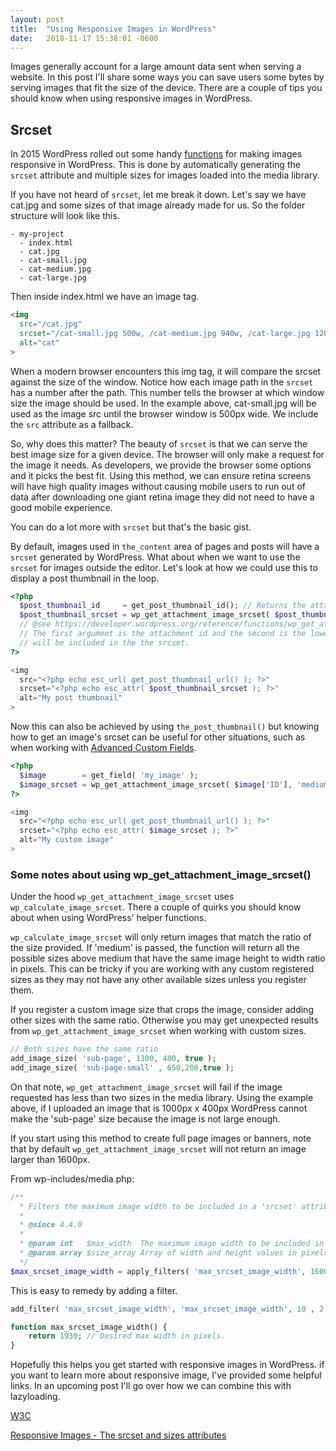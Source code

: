 ```yaml
---
layout: post
title:  "Using Responsive Images in WordPress"
date:   2018-11-17 15:38:01 -0600
---
```


Images generally account for a large amount data sent when serving a website. In this post I'll share some ways you can save users some bytes by serving images that fit the size of the device. There are a couple of tips you should know when using responsive images in WordPress.

## Srcset
In 2015 WordPress rolled out some handy [functions](https://make.wordpress.org/core/2015/11/10/responsive-images-in-wordpress-4-4/) for making images responsive in WordPress. This is done by automatically generating the `srcset` attribute and multiple sizes for images loaded into the media library.

If you have not heard of `srcset`, let me break it down. Let's say we have cat.jpg and some sizes of that image already made for us. So the folder structure will look like this.

```
- my-project
  - index.html
  - cat.jpg
  - cat-small.jpg
  - cat-medium.jpg
  - cat-large.jpg
```

Then inside index.html we have an image tag.

``` html
<img
  src="/cat.jpg"
  srcset="/cat-small.jpg 500w, /cat-medium.jpg 940w, /cat-large.jpg 1200w"
  alt="cat"
>
```

When a modern browser encounters this img tag, it will compare the srcset against the size of the window. Notice how each image path in the `srcset` has a number after the path. This number tells the browser at which window size the image should be used. In the example above, cat-small.jpg will be used as the image src until the browser window is 500px wide. We include the `src` attribute as a fallback.

So, why does this matter? The beauty of `srcset` is that we can serve the best image size for a given device. The browser will only make a request for the image it needs. As developers, we provide the browser some options and it picks the best fit. Using this method, we can ensure retina screens will have high quality images without causing mobile users to run out of data after downloading one giant retina image they did not need to have a good mobile experience.

You can do a lot more with `srcset` but that's the basic gist.

By default, images used in `the_content` area of pages and posts will have a `srcset` generated by WordPress. What about when we want to use the `srcset` for images outside the editor. Let's look at how we could use this to display a post thumbnail in the loop.

``` php
<?php
  $post_thumbnail_id     = get_post_thumbnail_id(); // Returns the attachment id
  $post_thumbnail_srcset = wp_get_attachment_image_srcset( $post_thumbnail_id, 'medium' );
  // @see https://developer.wordpress.org/reference/functions/wp_get_attachment_image_srcset/
  // The first argument is the attachment id and the second is the lowest size that
  // will be included in the the srcset.
?>

<img
  src="<?php echo esc_url( get_post_thumbnail_url() ); ?>"
  srcset="<?php echo esc_attr( $post_thumbnail_srcset ); ?>"
  alt="My post thumbnail"
>
```

Now this can also be achieved by using `the_post_thumbnail()` but knowing how to get an image's srcset can be useful for other situations, such as when working with [Advanced Custom Fields](https://www.advancedcustomfields.com/).

``` php
<?php
  $image        = get_field( 'my_image' );
  $image_srcset = wp_get_attachment_image_srcset( $image['ID'], 'medium' );
?>

<img
  src="<?php echo esc_url( get_post_thumbnail_url() ); ?>"
  srcset="<?php echo esc_attr( $image_srcset ); ?>"
  alt="My custom image"
>
```

### Some notes about using wp_get_attachment_image_srcset()

Under the hood `wp_get_attachment_image_srcset` uses `wp_calculate_image_srcset`. There a couple of quirks you should know about when using WordPress' helper functions.

`wp_calculate_image_srcset` will only return images that match the ratio of the size provided. If 'medium' is passed, the function will return all the possible sizes above medium that have the same image height to width ratio in pixels. This can be tricky if you are working with any custom registered sizes as they may not have any other available sizes unless you register them.

If you register a custom image size that crops the image, consider adding other sizes with the same ratio. Otherwise you may get unexpected results from `wp_get_attachment_image_srcset` when working with custom sizes.

``` php
// Both sizes have the same ratio
add_image_size( 'sub-page', 1300, 400, true );
add_image_size( 'sub-page-small' , 650,200,true );
```

On that note, `wp_get_attachment_image_srcset` will fail if the image requested has less than two sizes in the media library. Using the example above, if I uploaded an image that is 1000px x 400px WordPress cannot make the 'sub-page' size because the image is not large enough.

If you start using this method to create full page images or banners, note that by default `wp_get_attachment_image_srcset` will not return an image larger than 1600px.

From wp-includes/media.php:
``` php
/**
  * Filters the maximum image width to be included in a 'srcset' attribute.
  *
  * @since 4.4.0
  *
  * @param int   $max_width  The maximum image width to be included in the 'srcset'. Default '1600'.
  * @param array $size_array Array of width and height values in pixels (in that order).
  */
$max_srcset_image_width = apply_filters( 'max_srcset_image_width', 1600, $size_array );
```

This is easy to remedy by adding a filter.
``` php
add_filter( 'max_srcset_image_width', 'max_srcset_image_width', 10 , 2 );

function max_srcset_image_width() {
	return 1930; // Desired max width in pixels.
}
```

Hopefully this helps you get started with responsive images in WordPress. if you want to learn more about responsive image, I've provided some helpful links. In an upcoming post I'll go over how we can combine this with lazyloading.

[W3C](http://usecases.responsiveimages.org/)

[Responsive Images - The srcset and sizes attributes](https://bitsofco.de/the-srcset-and-sizes-attributes/)
